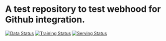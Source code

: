 # A test repository to test webhood for Github integration. 

[![Data Status](https://img.shields.io/badge/Boltzbit-DATASET:REGISTERED-green)](https://demo.platform.boltzbit.com/app/#/data/61c0b373e13340046a69e044)
[![Training Status](https://img.shields.io/badge/Boltzbit-TRAINING:DONE-green)](https://demo.platform.boltzbit.com/app/#/cube/61c0b6494de76071b876f66d)
[![Serving Status](https://img.shields.io/badge/Boltzbit-SERVING:ON-green)](https://demo.platform.boltzbit.com/app/#/deployment/61c0b6494de76071b876f66d/61c0b649b60ca00bf6e932a9)


